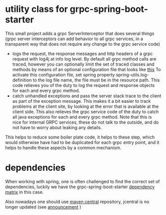 # utility class for  grpc-spring-boot-starter

This small project adds a grpc ServerInterceptor that does several things (grpc server interceptors can add behavior to all grpc services, in a transparent way that does not require any change to the grpc service code)

- logs the request, the response messages and http headers of a grpc request with log4j at info log level. By default all grpc method calls are traced, however you can optionally limit the set of traced classes and methods by means of an optional configuration file that looks like [this](https://github.com/MoserMichael/grpc-spring-boot-starter-utils/blob/50d971d9af2e8da823631bc396725a56095ffe5e/grpc-spring-utils/src/main/resources/logdef.yml) To activate this configuration file, set spring property spring-utils.log-definition to the log file name, the file must be in the resource path. This code relieves you of the duty to log the request and response objects for each and every grpc method.
- catch unhandled exceptions and pass the server stack trace to the client as part of the exception message. This makes it a bit easier to track problems at the client site, by looking at the error that is available at the client side. This also relieves the grpc service code of the duty to catch all java exceptions for each and every grpc method. Note that this is nice for internal GRPC services, these do not talk to the outside, and do not have to worry about leaking any details.

This helps to reduce some boiler plate code, it helps to these step, which would otherwise have had to be duplicated for each grpc entry point, and it helps to handle these aspects by a common mechanism.

# dependencies

When working with spring, one is often challenged to find the correct set of dependencies, luckily we have the grpc-spring-boot-starter [dependency matrix](https://github.com/LogNet/grpc-spring-boot-starter/blob/master/ReleaseNotes.md) in this case.

Also nowadays one should use [maven central](https://search.maven.org/) repository, jcentral is no longer updated (see [announcement](https://developer.android.com/studio/build/jcenter-migration) )
